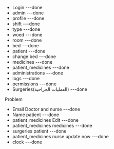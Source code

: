 - Login                                   ---done
- admin                                   ---done
- profile                                 ---done
- shift                                   ---done
- type                                    ---done
- woed                                    ---done
- room                                    ---done
- bed                                     ---done
- patient                                 ---done
- change bed                              ---done
- medicines                               ---done
- patient_medicines                       ---done
- administrations                         ---done
- logs                                    ---done
- permissions                             ---done
- Surgeries(العمليات الجراحية)           ---done

Problem
- Email Doctor and nurse                    ---done
- Name patient                              ---done
- patient_medicines Edit                    ---done
- patient_medicines medicines               ---done
- surgeries  patient                        ---done
- patient_medicines nurse update now        ---done
- clock                                     ---done
